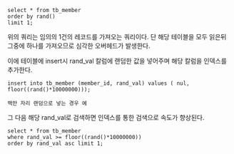 ```
select * from tb_member
order by rand()
limit 1;
```

위의 쿼리는 임의의 1건의 레코드를 가져오는 쿼리이다. 단 해당 테이블을 모두 읽은뒤 그중에 하나를 가져오므로 심각한 오버헤드가 발생한다. 

이에 테이블에 insert시 rand_val 칼럼에 랜덤한 값을 넣어주며 해당 칼럼을 인덱스를 추가한다.


```
insert into tb_member (member_id, rand_val) values ( nul, floor((rand()*10000000)));

백만 자리 랜덤으로 넣는 경우 예
```

그 다음 해당 rand_val로 검색하면 인덱스를 통한 검색으로 속도가 향상된다.

```
select * from tb_member
where rand_val >= floor((rand()*10000000))
order by rand_val asc limit 1;
```

